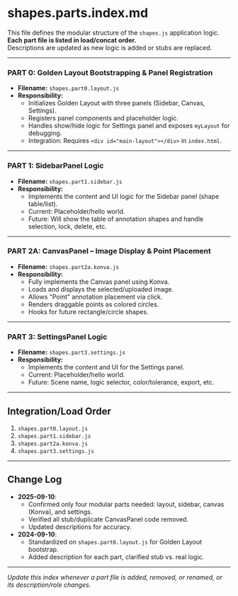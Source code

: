 # shapes.parts.index.md

This file defines the modular structure of the `shapes.js` application logic.  
**Each part file is listed in load/concat order.**  
Descriptions are updated as new logic is added or stubs are replaced.

---

### **PART 0: Golden Layout Bootstrapping & Panel Registration**
- **Filename:** `shapes.part0.layout.js`
- **Responsibility:**  
  - Initializes Golden Layout with three panels (Sidebar, Canvas, Settings).
  - Registers panel components and placeholder logic.
  - Handles show/hide logic for Settings panel and exposes `myLayout` for debugging.
  - Integration: Requires `<div id="main-layout"></div>` in `index.html`.

---

### **PART 1: SidebarPanel Logic**
- **Filename:** `shapes.part1.sidebar.js`
- **Responsibility:**  
  - Implements the content and UI logic for the Sidebar panel (shape table/list).
  - Current: Placeholder/hello world.
  - Future: Will show the table of annotation shapes and handle selection, lock, delete, etc.

---

### **PART 2A: CanvasPanel – Image Display & Point Placement**  
- **Filename:** `shapes.part2a.konva.js`
- **Responsibility:**  
  - Fully implements the Canvas panel using Konva.
  - Loads and displays the selected/uploaded image.
  - Allows "Point" annotation placement via click.
  - Renders draggable points as colored circles.
  - Hooks for future rectangle/circle shapes.

---

### **PART 3: SettingsPanel Logic**
- **Filename:** `shapes.part3.settings.js`
- **Responsibility:**  
  - Implements the content and UI for the Settings panel.
  - Current: Placeholder/hello world.
  - Future: Scene name, logic selector, color/tolerance, export, etc.

---

## Integration/Load Order

1. `shapes.part0.layout.js`
2. `shapes.part1.sidebar.js`
3. `shapes.part2a.konva.js`
4. `shapes.part3.settings.js`

---

## Change Log

- **2025-09-10**:  
  - Confirmed only four modular parts needed: layout, sidebar, canvas (Konva), and settings.
  - Verified all stub/duplicate CanvasPanel code removed.
  - Updated descriptions for accuracy.
- **2024-09-10**:  
  - Standardized on `shapes.part0.layout.js` for Golden Layout bootstrap.
  - Added description for each part, clarified stub vs. real logic.

---

*Update this index whenever a part file is added, removed, or renamed, or its description/role changes.*
